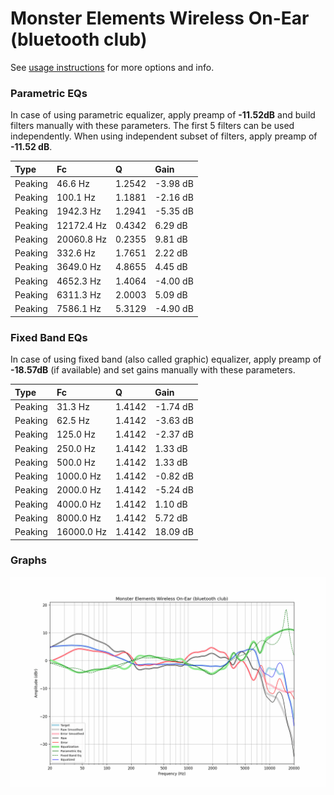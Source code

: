 # Monster Elements Wireless On-Ear (bluetooth club)
See [usage instructions](https://github.com/jaakkopasanen/AutoEq#usage) for more options and info.

### Parametric EQs
In case of using parametric equalizer, apply preamp of **-11.52dB** and build filters manually
with these parameters. The first 5 filters can be used independently.
When using independent subset of filters, apply preamp of **-11.52 dB**.

| Type    | Fc         |      Q | Gain     |
|:--------|:-----------|:-------|:---------|
| Peaking | 46.6 Hz    | 1.2542 | -3.98 dB |
| Peaking | 100.1 Hz   | 1.1881 | -2.16 dB |
| Peaking | 1942.3 Hz  | 1.2941 | -5.35 dB |
| Peaking | 12172.4 Hz | 0.4342 | 6.29 dB  |
| Peaking | 20060.8 Hz | 0.2355 | 9.81 dB  |
| Peaking | 332.6 Hz   | 1.7651 | 2.22 dB  |
| Peaking | 3649.0 Hz  | 4.8655 | 4.45 dB  |
| Peaking | 4652.3 Hz  | 1.4064 | -4.00 dB |
| Peaking | 6311.3 Hz  | 2.0003 | 5.09 dB  |
| Peaking | 7586.1 Hz  | 5.3129 | -4.90 dB |

### Fixed Band EQs
In case of using fixed band (also called graphic) equalizer, apply preamp of **-18.57dB**
(if available) and set gains manually with these parameters.

| Type    | Fc         |      Q | Gain     |
|:--------|:-----------|:-------|:---------|
| Peaking | 31.3 Hz    | 1.4142 | -1.74 dB |
| Peaking | 62.5 Hz    | 1.4142 | -3.63 dB |
| Peaking | 125.0 Hz   | 1.4142 | -2.37 dB |
| Peaking | 250.0 Hz   | 1.4142 | 1.33 dB  |
| Peaking | 500.0 Hz   | 1.4142 | 1.33 dB  |
| Peaking | 1000.0 Hz  | 1.4142 | -0.82 dB |
| Peaking | 2000.0 Hz  | 1.4142 | -5.24 dB |
| Peaking | 4000.0 Hz  | 1.4142 | 1.10 dB  |
| Peaking | 8000.0 Hz  | 1.4142 | 5.72 dB  |
| Peaking | 16000.0 Hz | 1.4142 | 18.09 dB |

### Graphs
![](./Monster%20Elements%20Wireless%20On-Ear%20(bluetooth%20club).png)